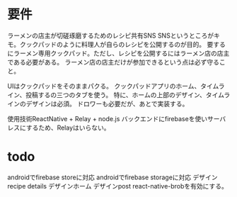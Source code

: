 # 要件
ラーメンの店主が切磋琢磨するためのレシピ共有SNS
SNSというところがキモ。クックパッドのように料理人が自らのレシピを公開するのが目的。
要するにラーメン専用クックパッド。ただし、レシピを公開するにはラーメン店の店主である必要がある。
ラーメン店の店主だけが参加できるという点は必ず守ること。

UIはクックパッドをそのままパクる。
クックパッドアプリのホーム、タイムライン、投稿するの三つのタブを使う。
特に、ホームの上部のデザイン、タイムラインのデザインは必須。
ドロワーも必要だが、あとで実装する。

使用技術ReactNative + Relay + node.js
バックエンドにfirebaseを使いサーバレスにするため、Relayはいらない。


# todo
androidでfirebase storeに対応
androidでfirebase storageに対応
デザインrecipe details
デザインホーム
デザインpost
react-native-brobを有効にする。